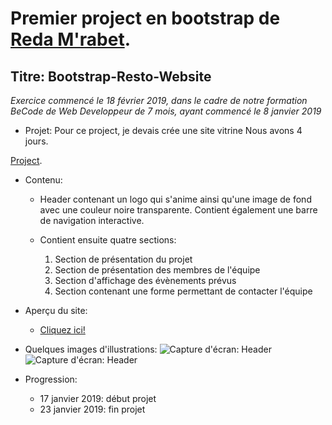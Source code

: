 
Premier project en bootstrap de [Reda M'rabet](https://github.com/redamrabet).
=================================

Titre: Bootstrap-Resto-Website
----------------------------------

*Exercice commencé le 18 février 2019, dans le cadre de notre formation BeCode de Web Developpeur de 7 mois, ayant commencé le 8 janvier 2019*


* Projet:
Pour ce project, je devais crée une site vitrine
Nous avons 4 jours.

[Project](https://github.com/becodeorg/BXL-Johnson-3.9/tree/master/Projets/Restaurant_Bootstrap).

* Contenu:
	* Header contenant un logo qui s'anime ainsi qu'une image de fond avec une couleur noire transparente. Contient également une barre de navigation interactive.

	* Contient ensuite quatre sections: 
		1. Section de présentation du projet
		2. Section de présentation des membres de l'équipe
		3. Section d'affichage des évènements prévus
		4. Section contenant une forme permettant de contacter l'équipe

* Aperçu du site:
	* [Cliquez ici!](https://fesouille.github.io/Project-Main-Eventer/)

* Quelques images d'illustrations:
![Capture d'écran: Header](images/header-screenshot.png)
![Capture d'écran: Header](images/presentation-screenshot.png)


* Progression: 
	* 17 janvier 2019: début projet
	* 23 janvier 2019: fin projet
